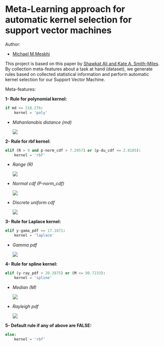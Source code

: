 # Meta-Learning approach for automatic kernel selection for support vector machines

Author:

- [Michael M.Meskhi](michaelmm.com)

This project is based on this paper by [Shawkat Ali and Kate A. Smith-Miles]().
By collection meta-features about a task at hand (dataset), we generate rules based on collected statistical information and perform automatic kernel selection for our Support Vector Machine.

Meta-features:

**1- Rule for polynomial kernel:**

```Python
if md <= 218.276:
	kernel = 'poly'
```

- *Mahanlanobis distance (md)*

	<img src="https://latex.codecogs.com/gif.latex?md_{rs}^{2}=(x_{r}-x_{s})V^{-1}(x_{r}-x_{s})^{\prime}" /> 

**2- Rule for rbf kernel:**

```Python
elif (R > 9 and p-norm_cdf > 7.2957) or (p-du_cdf <= 2.8185):
	kernel = 'rbf'
```

- *Range (R)*

	<img src="https://latex.codecogs.com/gif.latex?R = max(X)-min(X)" /> 

- *Normal cdf (P-norm_cdf)*

	<img src="https://latex.codecogs.com/gif.latex?P_{norm\_cdf} = F(x|\mu, \sigma) = \frac{1}{\sigma\sqrt{2\pi}}\int^{x}_{-\infty}e^{-(x-\mu)^{2}/2\sigma^{2}}dt" /> 

- *Discrete uniform cdf*

	<img src="https://latex.codecogs.com/gif.latex?P_{du\_cdf} = F(x|N) = \frac{\lfloor(x)\rfloor}{N}I_{(0,1...,n)}(x)" />

**3- Rule for Laplace kernel:**

```Python
elif y-gama_pdf <= 17.1671:
	kernel = 'laplace'
```

- *Gamma pdf*

	<img src="https://latex.codecogs.com/gif.latex?y_{gamma\_pdf} = f)(x|a, b) = \frac{1}{b^{a}\Gamma(a)}x^{a-1}e^{x/b}" /> 
	
**4- Rule for spline kernel:**

```Python
elif (y-ray_pdf > 20.2875) or (M <= 90.7233):
	kernel = 'spline'
```

- *Median (M)*

	<img src="https://latex.codecogs.com/gif.latex?M(a) = \frac{a_{\lfloor|x|/2\rfloor}+a_{\lfloor|x|/2+0.5\rfloor}}{2}" /> 
	
- *Rayleigh pdf*

	<img src="https://latex.codecogs.com/gif.latex?y_{ray\_pdf} = f(x|v) = \frac{\Gamma((v+1)/2)}{\Gamma(v/2)}\frac{1}{\sqrt{v\pi}}\frac{1}{(1+(x^{2}/v))^{(v+1)/2}}" /> 	
**5- Default rule if any of above are FALSE:**

```Python
else:
	kernel = 'rbf'
```